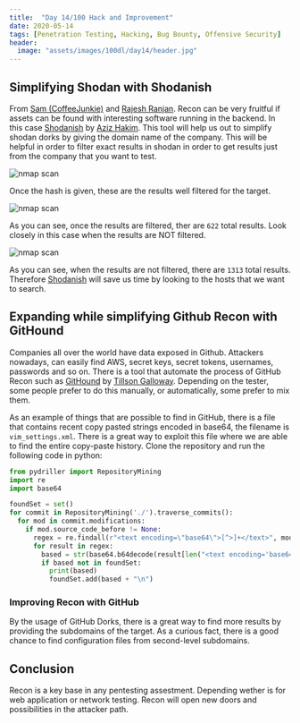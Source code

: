 ```yaml
---
title:  "Day 14/100 Hack and Improvement"
date: 2020-05-14
tags: [Penetration Testing, Hacking, Bug Bounty, Offensive Security]
header: 
  image: "assets/images/100dl/day14/header.jpg"
---
```

## Simplifying Shodan with Shodanish

From [Sam (CoffeeJunkie)](https://twitter.com/coffeejunkiee_) and [Rajesh Ranjan](https://twitter.com/eh_rajesh). Recon can be very fruitful if assets can be found with interesting software running in the backend. In this case [Shodanish](https://github.com/4z1zu/ShodanIsh) by [Aziz Hakim](https://twitter.com/4z1zu). This tool will help us out to simplify shodan dorks by giving the domain name of the company. This will be helpful in order to filter exact results in shodan in order to get results just from the company that you want to test. 

<img src="{{ site.url }}{{ site.baseurl }}/assets/images/100dl/day14/shodan.png" alt="nmap scan">

Once the hash is given, these are the results well filtered for the target. 

<img src="{{ site.url }}{{ site.baseurl }}/assets/images/100dl/day14/using.png" alt="nmap scan">

As you can see, once the results are filtered, ther are ```622``` total results. Look closely in this case when the results are NOT filtered. 

<img src="{{ site.url }}{{ site.baseurl }}/assets/images/100dl/day14/no.png" alt="nmap scan">

As you can see, when the results are not filtered, there are ```1313``` total results. Therefore [Shodanish](https://github.com/4z1zu/ShodanIsh) will save us time by looking to the hosts that we want to search. 


## Expanding while simplifying Github Recon with GitHound 

Companies all over the world have data exposed in Github.  Attackers nowadays, can easily find AWS, secret keys, secret tokens, usernames, passwords and so on. There is a tool that automate the process of GitHub Recon such as [GitHound](https://github.com/tillson/git-hound) by [Tillson Galloway](https://twitter.com/tillson). Depending on the tester, some people prefer to do this manually, or automatically, some prefer to mix them. 

As an example of things that are possible to find in GitHub, there is a file that contains recent copy pasted strings encoded in base64, the filename is ```vim_settings.xml```. There is a great way to exploit this file where we are able to find the entire copy-paste history. Clone the repository and run the following code in python:

```python
from pydriller import RepositoryMining
import re
import base64

foundSet = set()
for commit in RepositoryMining('./').traverse_commits():
  for mod in commit.modifications:
    if mod.source_code_before != None:
      regex = re.findall(r"<text encoding=\"base64\">[^>]+</text>", mod.source_code_before)
      for result in regex:
        based = str(base64.b64decode(result[len("<text encoding='base64'>"):-len("</text>")]))
        if based not in foundSet:
          print(based)
          foundSet.add(based + "\n")
```

### Improving Recon with GitHub

By the usage of GitHub Dorks, there is a great way to find more results by providing the subdomains of the target. As a curious fact, there is a good chance to find configuration files from second-level subdomains.

## Conclusion

Recon is a key base in any pentesting assestment. Depending wether is for web application or network testing. Recon will open new doors and possibilities in the attacker path. 